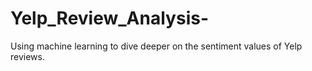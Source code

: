 # Yelp_Review_Analysis-
Using machine learning to dive deeper on the sentiment values of Yelp reviews.
